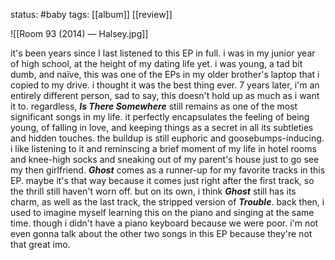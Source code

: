 status: #baby 
tags: [[album]] [[review]]

![[Room 93 (2014) — Halsey.jpg]]

it's been years since I last listened to this EP in full. i was in my junior year of high school, at the height of my dating life yet. i was young, a tad bit dumb, and naïve, this was one of the EPs in my older brother's laptop that i copied to my drive. i thought it was the best thing ever. 7 years later, i'm an entirely different person, sad to say, this doesn't hold up as much as i want it to. regardless, ***Is There Somewhere*** still remains as one of the most significant songs in my life. it perfectly encapsulates the feeling of being young, of falling in love, and keeping things as a secret in all its subtleties and hidden touches. the buildup is still euphoric and goosebumps-inducing. i like listening to it and reminscing a brief moment of my life in hotel rooms and knee-high socks and sneaking out of my parent's house just to go see my then girlfriend. ***Ghost*** comes as a runner-up for my favorite tracks in this EP. maybe it's that way because it comes just right after the first track, so the thrill still haven't worn off. but on its own, i think ***Ghost*** still has its charm, as well as the last track, the stripped version of ***Trouble***. back then, i used to imagine myself learning this on the piano and singing at the same time. though i didn't have a piano keyboard because we were poor. i'm not even gonna talk about the other two songs in this EP because they're not that great imo.